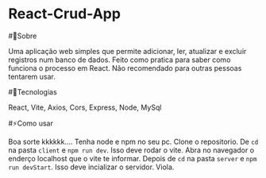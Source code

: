 # React-Crud-App

#🤔Sobre

Uma aplicação web simples que permite adicionar, ler, atualizar e excluir registros num banco de dados.
Feito como pratica para saber como funciona o processo em React. Não recomendado para outras pessoas tentarem usar.

#🚀Tecnologias

React, Vite, Axios, Cors, Express, Node, MySql

#⚡Como usar

Boa sorte kkkkkk....
Tenha node e npm no seu pc. 
Clone o repositorio. De `cd` na pasta `client` e `npm run dev`. Isso deve rodar o vite.
Abra no navegador o enderço localhost que o vite te informar.
Depois de `cd` na pasta `server` e `npm run devStart`. Isso deve incializar o servidor.
Viola.
